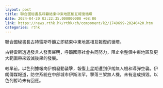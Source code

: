 ```yaml
---
layout: post
title: 聯合國秘書長呼籲結束中東地區相互報復循環
date: 2024-04-20 02:22:35.000000000 +08:00
link: https://news.rthk.hk/rthk/ch/component/k2/1749699-20240420.htm
categories: rthk
---
```


聯合國秘書長古特雷斯呼籲立即結束中東地區相互報復的循環。

古特雷斯透過發言人發表聲明，呼籲國際社會共同努力，阻止令整個中東地區及更大範圍帶來毀滅後果的發展。

較早前，以色列據報向伊朗發動襲擊，報復上星期遭到伊朗無人機和導彈空襲。伊朗傳媒報道，防空系統在中部城市伊斯法罕，擊落三架無人機，未有造成損毀。以色列暫時未有回應。

